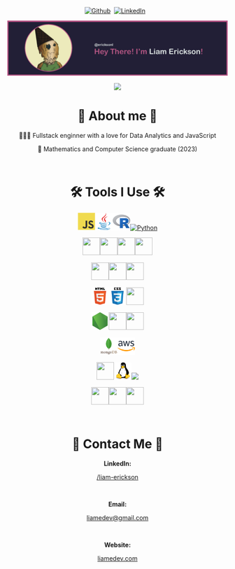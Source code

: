 <p align="center"><a href="https://github.com/ericksonl" target="_blank"><img alt="Github" src="https://img.shields.io/badge/GitHub-%2312100E.svg?&style=for-the-badge&logo=Github&logoColor=white"/></a>
  <a href="https://codepen.io/liam_dev" target="_blank"><img alt="" src="https://img.shields.io/badge/CodePen-%23003366.svg?&style=for-the-badge&logo=codepen&logoColor=white"/></a>
  <a href="https://www.linkedin.com/in/liam-erickson" target="_blank"><img alt="LinkedIn" src="https://img.shields.io/badge/linkedin-%232F5F8A.svg?&style=for-the-badge&logo=linkedin&logoColor=white"/></a> 
  <a href="https://www.liamedev.com" target="_blank"><img alt="" src="https://img.shields.io/badge/website-%235E8CAD.svg?&style=for-the-badge&logo=searXNG&logoColor=white"/></a>
  <a href="mailto: liamedev@gmail.com" target="_blank"><img alt="" src="https://img.shields.io/badge/email-%2375A2BF.svg?&style=for-the-badge&logo=gmail&logoColor=white"/></a>
  <a href="https://www.liamedev.com" target="_blank"><img alt="" src="https://komarev.com/ghpvc/?username=ericksonl&style=for-the-badge&color=47E5BC"/></a>
</p>

[comment]: <> (All shield colors formatted via 23<hex>, such that #000000 = 23000000)

<img src="https://github.com/ericksonl/ericksonl/blob/main/assets/Background.png">
<p align="center">
  <a href="https://git.io/typing-svg">
    <img src="https://readme-typing-svg.herokuapp.com/?color=C5508E&lines=Artist;Computer+Scientist;Mathematician&center=true&size=30">
  </a>
</p>

<h1 align="center">📝 About me 📝</h1>

<div align="center">

  👩🏻‍💻 Fullstack enginner with a love for Data Analytics and JavaScript

  🏫 Mathematics and Computer Science graduate (2023)

</div>

<br />

<h1 align="center">🛠️ Tools I Use 🛠️</h1>
<p align="center"><a href="https://developer.mozilla.org/en-US/docs/Web/JavaScript" target="_blank"
        rel="noreferrer"><img
            src="https://raw.githubusercontent.com/devicons/devicon/master/icons/javascript/javascript-original.svg"
            alt="javascript" width="40" height="40" /></a><a href="https://www.java.com" target="_blank"
        rel="noreferrer"><img
            src="https://raw.githubusercontent.com/devicons/devicon/master/icons/java/java-original.svg" alt="java"
            width="40" height="40" /></a><a href="https://www.r-project.org/" target="_blank" rel="noreferrer"><img
            src="https://raw.githubusercontent.com/devicons/devicon/master/icons/r/r-original.svg" alt="r" width="40"
            height="40" /></a><a href="https://www.python.org/" target="_blank" rel="noreferrer"><img
            src="https://cdn.jsdelivr.net/gh/devicons/devicon@latest/icons/python/python-original.svg" alt="Python"
            width="40" height="40" /></a></p>
<p align="center"><a href="https://jquery.com/" target="_blank" rel="noreferrer"><img
            src="https://cdn.jsdelivr.net/gh/devicons/devicon@latest/icons/jquery/jquery-original.svg" width="40"
            height="40" /></a><a href="https://https://d3js.org/" target="_blank" rel="noreferrer"><img
            src="https://d3js.org/logo.svg" width="40" height="40" /></a><a href="https://p5js.org/" target="_blank"
        rel="noreferrer"><img src="https://upload.wikimedia.org/wikipedia/commons/c/c6/P5.js_icon.svg" width="40"
            height="40" /></a><a href="https://canvasjs.com" target="_blank" rel="noreferrer"><img
            src="https://upload.wikimedia.org/wikipedia/commons/1/1f/Html5_canvas_logo.png?20130725090653" width="40"
            height="40" /></a></p>
<p align="center"><a href="https://react.dev/" target="_blank" rel="noreferrer"><img
            src="https://cdn.jsdelivr.net/gh/devicons/devicon@latest/icons/react/react-original.svg" width="40"
            height="40" /></a><a href="https://react-bootstrap.netlify.app/" target="_blank" rel="noreferrer"><img
            src="https://cdn.jsdelivr.net/gh/devicons/devicon@latest/icons/reactbootstrap/reactbootstrap-original.svg"
            width="40" height="40" /></a><a href="https://getbootstrap.com/" target="_blank" rel="noreferrer"><img
            src="https://cdn.jsdelivr.net/gh/devicons/devicon@latest/icons/bootstrap/bootstrap-original.svg" width="40"
            height="40" /></a></p>
<p align='center'><a href="https://www.w3.org/html/" target="_blank" rel="noreferrer"><img
            src="https://raw.githubusercontent.com/devicons/devicon/master/icons/html5/html5-original-wordmark.svg"
            width="40" height="40" /></a><a href="https://www.w3schools.com/css/" target="_blank" rel="noreferrer"><img
            src="https://raw.githubusercontent.com/devicons/devicon/master/icons/css3/css3-original-wordmark.svg"
            width="40" height="40" /></a><a href="https://sass-lang.com/" target="_blank" rel="noreferrer"><img
            src="https://cdn.jsdelivr.net/gh/devicons/devicon@latest/icons/sass/sass-original.svg" width="40"
            height="40" /></a></p>
<p align="center"><a href="https://nodejs.org" target="_blank" rel="noreferrer"><img
            src="https://raw.githubusercontent.com/devicons/devicon/master/icons/nodejs/nodejs-original.svg" width="40"
            height="40" /></a><a href="https://code.visualstudio.com/" target="_blank" rel="noreferrer"><img
            src="https://cdn.jsdelivr.net/gh/devicons/devicon@latest/icons/vscode/vscode-original.svg" width="40"
            height="40" /></a><a href="https://posit.co/products/open-source/rstudio/" target="_blank"
        rel="noreferrer"><img
            src="https://cdn.jsdelivr.net/gh/devicons/devicon@latest/icons/rstudio/rstudio-original.svg" width="40"
            height="40" /></a></p>
<p align="center"><a href="https://www.mongodb.com/" target="_blank" rel="noreferrer"><img
            src="https://raw.githubusercontent.com/devicons/devicon/master/icons/mongodb/mongodb-original-wordmark.svg"
            width="40" height="40" /></a><a href="https://aws.amazon.com" target="_blank" rel="noreferrer"><img
            src="https://raw.githubusercontent.com/devicons/devicon/master/icons/amazonwebservices/amazonwebservices-original-wordmark.svg"
            width="40" height="40" /></a></p>
<p align="center"><a href="https://www.microsoft.com/en-us/windows" target="_blank" rel="noreferrer"><img
            src="https://blogs.windows.com/wp-content/uploads/prod/sites/2/2021/06/Windows11Icon.png" " width=" 40"
            height="40" /></a><a href="https://www.linux.org/" target="_blank" rel="noreferrer"><img
            src="https://raw.githubusercontent.com/devicons/devicon/master/icons/linux/linux-original.svg" width="40"
            height="40" /></a><a href="https://www.apple.com/" target="_blank" rel="noreferrer"><img
            src="https://cdn.jsdelivr.net/gh/devicons/devicon@latest/icons/apple/apple-original.svg" `width="40"
            height="40" /></a></p>
<p align="center"><a href="https://www.adobe.com/creativecloud.html" target="_blank" rel="noreferrer"><img
            src="https://www.adobe.com/content/dam/cc/icons/icon-specialoffers-cc.svg" width="40" height="40" /></a><a
        href="https://www.blender.org/" target="_blank" rel="noreferrer"><img
            src="https://download.blender.org/branding/community/blender_community_badge_white.svg" width="40"
            height="40" /></a><a href="https://procreate.art/" target="_blank" rel="noreferrer"><img
            src="https://assets.procreate.art/img/procreate-icon-search-display.png" width="40" height="40" /></a></p>

<br />

<h1 align="center">💬 Contact Me 💬</h1>

<div align="center">

  <p><b>LinkedIn:</b></p>
  <p><a href="https://www.linkedin.com/in/liam-erickson">/liam-erickson</a></p>
  <br />
  
  <p><b>Email:</b></p>
  <p><a href="mailto: liamedev@gmail.com">liamedev@gmail.com</a></p>
  <br />
  
  <p><b>Website:</b></p>
  <p><a href="https://www.liamedev.com">liamedev.com</a></p>

</div>
